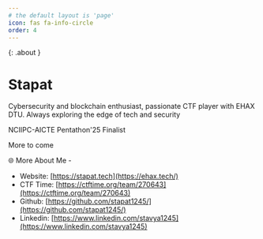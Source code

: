 ```yaml
---
# the default layout is 'page'
icon: fas fa-info-circle
order: 4
---
```


{: .about }

# **Stapat**
Cybersecurity and blockchain enthusiast, passionate CTF player with EHAX DTU. Always exploring the edge of tech and security

NCIIPC-AICTE Pentathon'25 Finalist

More to come


🌐 More About Me - 

- Website: [https://stapat.tech](https://ehax.tech/)
- CTF Time: [https://ctftime.org/team/270643](https://ctftime.org/team/270643)
- Github: [https://github.com/stapat1245/](https://github.com/stapat1245/)
- Linkedin: [https://www.linkedin.com/stavya1245](https://www.linkedin.com/stavya1245)

